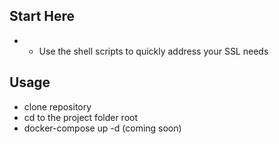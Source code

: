 
## Start Here
 - * Use the shell scripts to quickly address your SSL needs

## Usage
 - clone repository
 - cd to the project folder root
 - docker-compose up -d (coming soon)